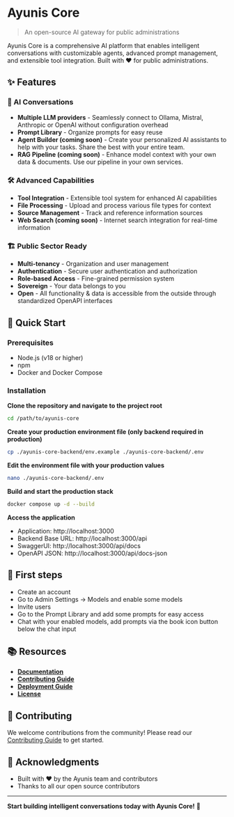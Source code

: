 # Ayunis Core

> An open-source AI gateway for public administrations

Ayunis Core is a comprehensive AI platform that enables intelligent conversations with customizable agents, advanced prompt management, and extensible tool integration. Built with ❤️ for public administrations.

## ✨ Features

### 🤖 AI Conversations

- **Multiple LLM providers** - Seamlessly connect to Ollama, Mistral, Anthropic or OpenAI without configuration overhead
- **Prompt Library** - Organize prompts for easy reuse
- **Agent Builder (coming soon)** - Create your personalized AI assistants to help with your tasks. Share the best with your entire team.
- **RAG Pipeline (coming soon)** - Enhance model context with your own data & documents. Use our pipeline in your own services.

### 🛠️ Advanced Capabilities

- **Tool Integration** - Extensible tool system for enhanced AI capabilities
- **File Processing** - Upload and process various file types for context
- **Source Management** - Track and reference information sources
- **Web Search (coming soon)** - Internet search integration for real-time information

### 🏗️ Public Sector Ready

- **Multi-tenancy** - Organization and user management
- **Authentication** - Secure user authentication and authorization
- **Role-based Access** - Fine-grained permission system
- **Sovereign** - Your data belongs to you
- **Open** - All functionality & data is accessible from the outside through standardized OpenAPI interfaces

## 🚀 Quick Start

### Prerequisites

- Node.js (v18 or higher)
- npm
- Docker and Docker Compose

### Installation

**Clone the repository and navigate to the project root**

```bash
cd /path/to/ayunis-core
```

**Create your production environment file (only backend required in production)**

```bash
cp ./ayunis-core-backend/env.example ./ayunis-core-backend/.env
```

**Edit the environment file with your production values**

```bash
nano ./ayunis-core-backend/.env
```

**Build and start the production stack**

```bash
docker compose up -d --build
```

**Access the application**

- Application: http://localhost:3000
- Backend Base URL: http://localhost:3000/api
- SwaggerUI: http://localhost:3000/api/docs
- OpenAPI JSON: http://localhost:3000/api/docs-json

## 🎯 First steps

- Create an account
- Go to Admin Settings -> Models and enable some models
- Invite users
- Go to the Prompt Library and add some prompts for easy access
- Chat with your enabled models, add prompts via the book icon button below the chat input

## 📚 Resources

- **[Documentation](https://todo.de)**
- **[Contributing Guide](CONTRIBUTING.md)**
- **[Deployment Guide](DEPLOYMENT.md)**
- **[License](LICENSE.md)**

## 🤝 Contributing

We welcome contributions from the community! Please read our [Contributing Guide](CONTRIBUTING.md) to get started.

## 🙏 Acknowledgments

- Built with ❤️ by the Ayunis team and contributors
- Thanks to all our open source contributors

---

**Start building intelligent conversations today with Ayunis Core!** 🚀

